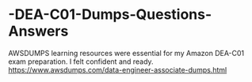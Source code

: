 # -DEA-C01-Dumps-Questions-Answers
AWSDUMPS learning resources were essential for my Amazon DEA-C01 exam preparation. I felt confident and ready. https://www.awsdumps.com/data-engineer-associate-dumps.html
